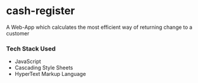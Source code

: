 # cash-register
A Web-App which calculates the  most efficient way of  returning change to a customer 
<h3> Tech Stack Used </h3>

   <p>
     <ul>
    <li> JavaScript </li>
    <li> Cascading Style Sheets  </li>
      <li>HyperText Markup Language</li>
     </ul>
    </p>
